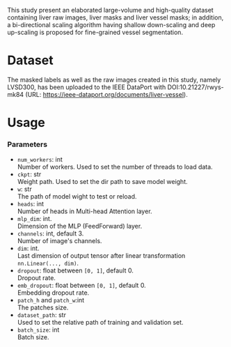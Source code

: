 This study present an elaborated large-volume and high-quality dataset containing liver raw images, liver masks and liver vessel masks; in addition, a bi-directional scaling algorithm having shallow down-scaling and deep up-scaling is proposed for fine-grained vessel segmentation.

# Dataset

The masked labels as well as the raw images created in this study, namely LVSD300, has been uploaded to the IEEE DataPort with DOI:10.21227/rwys-mk84 (URL: https://ieee-dataport.org/documents/liver-vessel).

# Usage

### Parameters

* `num_workers`: int
   <br>Number of workers. Used to set the number of threads to load data.
* `ckpt`: str
  <br>Weight path. Used to set the dir path to save model weight. 
* `w`: str
  <br>The path of model wight to test or reload.
* `heads`: int
  <br>Number of heads in Multi-head Attention layer.
* `mlp_dim`: int.
  <br>Dimension of the MLP (FeedForward) layer.
* `channels`: int, default 3.
  <br>Number of image's channels.
* `dim`: int.
  <br>Last dimension of output tensor after linear transformation `nn.Linear(..., dim)`.
* `dropout`: float between `[0, 1]`, default 0.
  <br>Dropout rate.
* `emb_dropout`: float between `[0, 1]`, default 0.
  <br>Embedding dropout rate.
* `patch_h` and `patch_w`:int
  <br>The patches size.
* `dataset_path`: str
  <br>Used to set the relative path of training and validation set.
* `batch_size`: int
  <br>Batch size.
